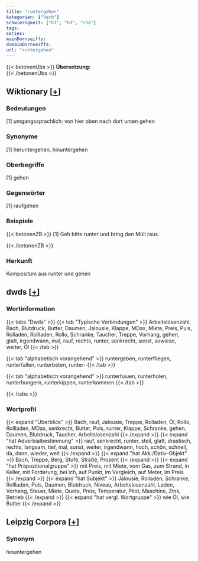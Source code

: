 ```yaml
---
title: "runtergehen"
kategorien: ["Verb"]
schwierigkeit: ["k1", "h3", "r16"]
tags:
series:
mainDornseiffs:
domainDornseiffs:
url: "runtergehen"
---
```


{{< betonenÜbs >}}
**Übersetzung:**  
{{< /betonenÜbs >}}

## Wiktionary [[+](https://de.wiktionary.org/wiki/runtergehen)]

### Bedeutungen
[1] umgangssprachlich: von hier oben nach dort unten gehen  

### Synonyme
[1] heruntergehen, hinuntergehen  

### Oberbegriffe
[1] gehen  

### Gegenwörter
[1] raufgehen  

### Beispiele
{{< betonenZB >}}
[1] Geh bitte runter und bring den Müll raus.  

{{< /betonenZB >}}
### Herkunft
Kompositum aus runter und gehen  



## dwds [[+](https://www.dwds.de/wb/runtergehen)]

### Wortinformation
{{< tabs "Dwds" >}}
{{< tab "Typische Verbindungen" >}}
Arbeitslosenzahl, Bach, Blutdruck, Butter, Daumen, Jalousie, Klappe, MDax, Miete, Preis, Puls, Rolladen, Rollladen, Rollo, Schranke, Taucher, Treppe, Vorhang, gehen, glatt, irgendwann, mal, rauf, rechts, runter, senkrecht, sonst, sowieso, weiter, Öl
{{< /tab >}}

{{< tab "alphabetisch vorangehend" >}}
runtergeben, runterfliegen, runterfallen, runterbeten, runter-
{{< /tab >}}

{{< tab "alphabetisch vorangehend" >}}
runterhauen, runterholen, runterhungern, runterkippen, runterkommen
{{< /tab >}}

{{< /tabs >}}

### Wortprofil
{{< expand "Überblick" >}} Bach, rauf, Jalousie, Treppe, Rolladen, Öl, Rollo, Rollladen, MDax, senkrecht, Butter, Puls, runter, Klappe, Schranke, gehen, Daumen, Blutdruck, Taucher, Arbeitslosenzahl {{< /expand >}}
{{< expand "hat Adverbialbestimmung" >}} rauf, senkrecht, runter, steil, glatt, drastisch, rechts, langsam, tief, mal, sonst, weiter, irgendwann, hoch, schön, schnell, da, dann, wieder, weit {{< /expand >}}
{{< expand "hat Akk./Dativ-Objekt" >}} Bach, Treppe, Berg, Stufe, Straße, Prozent {{< /expand >}}
{{< expand "hat Präpositionalgruppe" >}} mit Preis, mit Miete, vom Gas, zum Strand, in Keller, mit Forderung, bei ich, auf Punkt, im Vergleich, auf Meter, im Preis {{< /expand >}}
{{< expand "hat Subjekt" >}} Jalousie, Rolladen, Schranke, Rollladen, Puls, Daumen, Blutdruck, Niveau, Arbeitslosenzahl, Laden, Vorhang, Steuer, Miete, Quote, Preis, Temperatur, Pilot, Maschine, Zins, Betrieb {{< /expand >}}
{{< expand "hat vergl. Wortgruppe" >}} wie Öl, wie Butter {{< /expand >}}

## Leipzig Corpora [[+](https://corpora.uni-leipzig.de/en/res?word=runtergehen&corpusId=deu_newscrawl-public_2018)]


### Synonym
hinuntergehen

